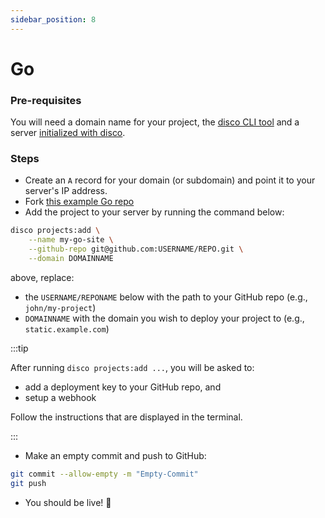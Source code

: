 ```yaml
---
sidebar_position: 8
---
```


# Go

### Pre-requisites

You will need a domain name for your project, the [disco CLI tool](/get-started/install-the-cli) and a server [initialized with disco](/get-started/get-a-server).

### Steps

- Create an `A` record for your domain (or subdomain) and point it to your server's IP address.
- Fork [this example Go repo](https://github.com/letsdiscodev/example-go-site)
- Add the project to your server by running the command below:

```bash
disco projects:add \
    --name my-go-site \
    --github-repo git@github.com:USERNAME/REPO.git \
    --domain DOMAINNAME
```

above, replace:
- the `USERNAME/REPONAME` below with the path to your GitHub repo (e.g., `john/my-project`)
- `DOMAINNAME` with the domain you wish to deploy your project to (e.g., `static.example.com`)


:::tip

After running `disco projects:add ...`, you will be asked to:
- add a deployment key to your GitHub repo, and
- setup a webhook

Follow the instructions that are displayed in the terminal.

:::

- Make an empty commit and push to GitHub:

```bash
git commit --allow-empty -m "Empty-Commit"
git push
```

- You should be live! 🚀
